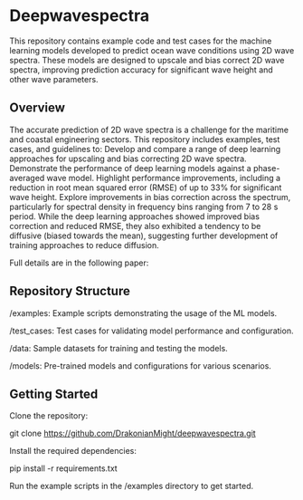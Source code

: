 # Deepwavespectra

This repository contains example code and test cases for the machine learning models developed to predict ocean wave conditions using 2D wave spectra. These models are designed to upscale and bias correct 2D wave spectra, improving prediction accuracy for significant wave height and other wave parameters.

## Overview

The accurate prediction of 2D wave spectra is a challenge for the maritime and coastal engineering sectors. This repository includes examples, test cases, and guidelines to:
Develop and compare a range of deep learning approaches for upscaling and bias correcting 2D wave spectra.
Demonstrate the performance of deep learning models against a phase-averaged wave model.
Highlight performance improvements, including a reduction in root mean squared error (RMSE) of up to 33% for significant wave height.
Explore improvements in bias correction across the spectrum, particularly for spectral density in frequency bins ranging from 7 to 28 s period.
While the deep learning approaches showed improved bias correction and reduced RMSE, they also exhibited a tendency to be diffusive (biased towards the mean), suggesting further development of training approaches to reduce diffusion.

Full details are in the following paper: 

## Repository Structure

/examples: Example scripts demonstrating the usage of the ML models.

/test_cases: Test cases for validating model performance and configuration.

/data: Sample datasets for training and testing the models.

/models: Pre-trained models and configurations for various scenarios.

## Getting Started

Clone the repository:

git clone https://github.com/DrakonianMight/deepwavespectra.git

Install the required dependencies:

pip install -r requirements.txt

Run the example scripts in the /examples directory to get started.

